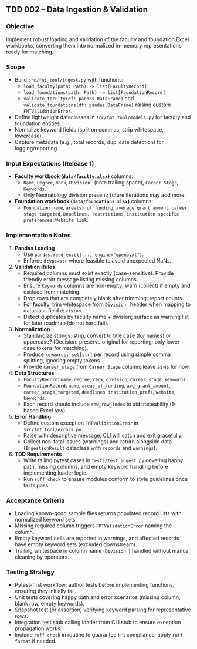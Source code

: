 ## TDD 002 – Data Ingestion & Validation

### Objective
Implement robust loading and validation of the faculty and foundation Excel workbooks, converting them into normalized in-memory representations ready for matching.

### Scope
- Build `src/fmt_tool/ingest.py` with functions:  
  - `load_faculty(path: Path) -> list[FacultyRecord]`  
  - `load_foundations(path: Path) -> list[FoundationRecord]`  
  - `validate_faculty(df: pandas.DataFrame)` and `validate_foundations(df: pandas.DataFrame)` raising custom `FMTValidationError`.  
- Define lightweight dataclasses in `src/fmt_tool/models.py` for faculty and foundation entities.  
- Normalize keyword fields (split on commas, strip whitespace, lowercase).  
- Capture metadata (e.g., total records, duplicate detection) for logging/reporting.

### Input Expectations (Release 1)
- **Faculty workbook (`data/faculty.xlsx`)** columns:  
  - `Name`, `Degree`, `Rank`, `Division ` (note trailing space), `Career Stage`, `Keywords`.  
  - Only Neonatology division present; future iterations may add more.  
- **Foundation workbook (`data/foundations.xlsx`)** columns:  
  - `Foundation name`, `area(s) of funding`, `average grant amount`, `career stage targeted`, `Deadlines, restrictions`, `institution specific preferences`, `Website link`.

### Implementation Notes
1. **Pandas Loading**  
   - Use `pandas.read_excel(..., engine="openpyxl")`.  
   - Enforce `dtype=str` where feasible to avoid unexpected NaNs.  
2. **Validation Rules**  
   - Required columns must exist exactly (case-sensitive). Provide friendly error message listing missing columns.  
   - Ensure `Keywords` columns are non-empty; warn (collect) if empty and exclude from matching.  
   - Drop rows that are completely blank after trimming; report counts.  
   - For faculty, trim whitespace from `Division ` header when mapping to dataclass field `division`.  
   - Detect duplicates by faculty name + division; surface as warning list for later roadmap (do not hard fail).  
3. **Normalization**  
   - Standardize strings: strip, convert to title case (for names) or uppercase? (Decision: preserve original for reporting; only lower-case tokens for matching).  
   - Produce `keywords: set[str]` per record using simple comma splitting, ignoring empty tokens.  
   - Provide `career_stage` from `Career Stage` column; leave as-is for now.  
4. **Data Structures**  
   - `FacultyRecord`: `name`, `degree`, `rank`, `division`, `career_stage`, `keywords`.  
   - `FoundationRecord`: `name`, `areas_of_funding`, `avg_grant_amount`, `career_stage_targeted`, `deadlines`, `institution_prefs`, `website`, `keywords`.  
   - Each record should include `raw_row_index` to aid traceability (1-based Excel row).  
5. **Error Handling**  
   - Define custom exception `FMTValidationError` in `src/fmt_tool/errors.py`.  
   - Raise with descriptive message; CLI will catch and exit gracefully.  
   - Collect non-fatal issues (warnings) and return alongside data (`IngestionResult` dataclass with `records` and `warnings`).
6. **TDD Requirements**  
   - Write failing pytest cases in `tests/test_ingest.py` covering happy path, missing columns, and empty keyword handling before implementing loader logic.  
   - Run `ruff check` to ensure modules conform to style guidelines once tests pass.

### Acceptance Criteria
- Loading known-good sample files returns populated record lists with normalized keyword sets.  
- Missing required column triggers `FMTValidationError` naming the column.  
- Empty keyword cells are reported in warnings, and affected records have empty keyword sets (excluded downstream).  
- Trailing whitespace in column name (`Division `) handled without manual cleaning by operators.

### Testing Strategy
- Pytest-first workflow: author tests before implementing functions, ensuring they initially fail.  
- Unit tests covering happy path and error scenarios (missing column, blank row, empty keywords).  
- Snapshot test (or assertion) verifying keyword parsing for representative rows.  
- Integration test stub calling loader from CLI stub to ensure exception propagation works.  
- Include `ruff check` in routine to guarantee lint compliance; apply `ruff format` if needed.
